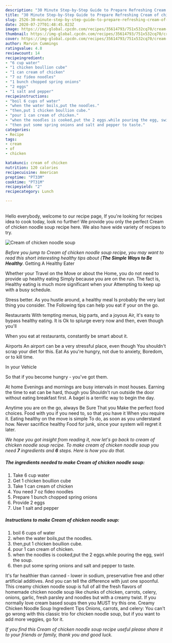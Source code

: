 ```yaml
---
description: "30 Minute Step-by-Step Guide to Prepare Refreshing Cream of chicken noodle soup"
title: "30 Minute Step-by-Step Guide to Prepare Refreshing Cream of chicken noodle soup"
slug: 2526-30-minute-step-by-step-guide-to-prepare-refreshing-cream-of-chicken-noodle-soup
date: 2020-07-27T01:48:45.023Z
image: https://img-global.cpcdn.com/recipes/35614793/751x532cq70/cream-of-chicken-noodle-soup-recipe-main-photo.jpg
thumbnail: https://img-global.cpcdn.com/recipes/35614793/751x532cq70/cream-of-chicken-noodle-soup-recipe-main-photo.jpg
cover: https://img-global.cpcdn.com/recipes/35614793/751x532cq70/cream-of-chicken-noodle-soup-recipe-main-photo.jpg
author: Marvin Cummings
ratingvalue: 4.8
reviewcount: 14
recipeingredient:
- "6 cup water"
- "1 chicken boullion cube"
- "1 can cream of chicken"
- "7 oz fideo noodles"
- "1 bunch chopped spring onions"
- "2 eggs"
- "1 salt and pepper"
recipeinstructions:
- "boil 6 cups of water"
- "when the water boils,put the noodles."
- "then,put 1 chicken boullion cube."
- "pour 1 can cream of chicken."
- "when the noodles is cooked,put the 2 eggs.while pouring the egg, swirl the soup."
- "then put some spring onions and salt and pepper to taste."
categories:
- Recipe
tags:
- cream
- of
- chicken

katakunci: cream of chicken 
nutrition: 120 calories
recipecuisine: American
preptime: "PT33M"
cooktime: "PT31M"
recipeyield: "2"
recipecategory: Lunch

---
```

<br>
Hello everybody, welcome to our recipe page, If you're looking for recipes idea to cook today, look no further! We provide you only the perfect Cream of chicken noodle soup recipe here. We also have wide variety of recipes to try.
<br>


![Cream of chicken noodle soup](https://img-global.cpcdn.com/recipes/35614793/751x532cq70/cream-of-chicken-noodle-soup-recipe-main-photo.jpg)

<i>Before you jump to Cream of chicken noodle soup recipe, you may want to read this short interesting healthy tips about {<strong>The Simple Ways to Be Healthy</strong>.</i>
Getting A Healthy Eater

Whether your Travel on the Move or about the
Home, you do not need to provide up healthy eating
Simply because you are on the run. The fact is,
Healthy eating is much more significant when your
Attempting to keep up with a busy schedule.


Stress better. As you hustle around, a healthy meal
Is probably the very last thing you consider. The
Following tips can help you eat if your on the go.

Restaurants
With tempting menus, big parts, and a joyous 
Air, it's easy to bypass healthy eating. It is 
Ok to splurge every now and then, even though you'll

When you eat at restaurants, constantly be smart
about it.

Airports
An airport can be a very stressful place, even though 
You shouldn't scrap your diet for this. Eat
As you're hungry, not due to anxiety,
Boredom, or to kill time.

In your Vehicle 

So that if you become hungry - you've got them.

At home
Evenings and mornings are busy intervals in most houses.
Earning the time to eat can be hard, though you
Shouldn't run outside the door without eating breakfast
first. 
A bagel is a terrific way to begin the day.

Anytime you are on the go, always Be Sure That you
Make the perfect food choices. 
Food with you if you need to, so that you have it
When you require it. Eating healthy on the move is simple 
To do, as soon as you understand how. Never sacrifice healthy
Food for junk, since your system will regret it later.


<i>We hope you got insight from reading it, now let's go back to cream of chicken noodle soup recipe. To make cream of chicken noodle soup you need <strong>7</strong> ingredients and <strong>6</strong> steps. Here is how you do that.
</i>

##### The ingredients needed to make Cream of chicken noodle soup:

1. Take 6 cup water
1. Get 1 chicken boullion cube
1. Take 1 can cream of chicken
1. You need 7 oz fideo noodles
1. Prepare 1 bunch chopped spring onions
1. Provide 2 eggs
1. Use 1 salt and pepper


##### Instructions to make Cream of chicken noodle soup:

1. boil 6 cups of water
1. when the water boils,put the noodles.
1. then,put 1 chicken boullion cube.
1. pour 1 can cream of chicken.
1. when the noodles is cooked,put the 2 eggs.while pouring the egg, swirl the soup.
1. then put some spring onions and salt and pepper to taste.


It&#39;s far healthier than canned - lower in sodium, preservative free and other artificial additives. And you can tell the difference with just one spoonful. This creamy chicken noodle soup is full of all the fresh flavors of homemade chicken noodle soup like chunks of chicken, carrots, celery, onions, garlic, fresh parsley and noodles but with a creamy twist. If you normally love cream based soups then you MUST try this one. Creamy Chicken Noodle Soup Ingredient Tips Onions, carrots, and celery: You can&#39;t go wrong with this classic trio for chicken noodle soup, but if you want to add more veggies, go for it. 

<i>If you find this Cream of chicken noodle soup recipe useful please share it to your friends or family, thank you and good luck.</i>
